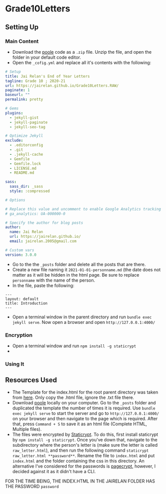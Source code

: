# Grade10Letters
## Setting Up
### Main Content
- Download the [poole](https://github.com/poole/poole) code as a `.zip` file. Unzip the file, and open the folder in your default code editor.
- Open the `_cofig.yml` and replace all it's contents with the following:

```yml
# Setup
title: Jai Relan's End of Year Letters
tagline: Grade 10 ; 2020-21
url: https://jairelan.github.io/Grade10Letters.RAW/
paginate: 1
baseurl: ""
permalink: pretty

# Gems
plugins:
  - jekyll-gist
  - jekyll-paginate
  - jekyll-seo-tag

# Optimize Jekyll
exclude:
  - .editorconfig
  - .git
  - .jekyll-cache
  - Gemfile
  - Gemfile.lock
  - LICENSE.md
  - README.md

sass:
  sass_dir: _sass
  style: :compressed

# Options

# Replace this value and uncomment to enable Google Analytics tracking
# ga_analytics: UA-000000-0

# Specify the author for blog posts
author:
  name: Jai Relan
  url: https://jairelan.github.io/
  email: jairelan.2005@gmail.com

# Custom vars
version: 3.0.0
```

- Go to the the `_posts` folder and delete all the posts that are there.
- Create a new file naming it `2021-01-01-personname.md` (the date does not matter as it will be hidden in the html page. Be sure to replace `personname` with the name of the person. 
- In the file, paste the following:
```
---
layout: default
title: Introduction
---
```
- Open a terminal window in the parent directory and run `bundle exec jekyll serve`. Now open a browser and open `http://127.0.0.1:4000/`



### Encryption
- Open a terminal window and run `npm install -g staticrypt`
- 


### Using It



## Resources Used
- The Template for the index.html for the root parent directory was taken from [here](https://github.com/wildbit/postmark-templates). Only copy the .html file, ignore the .txt file there.
- Download [poole](https://github.com/poole/poole) locally on your computer. Go to the `_posts` folder and duplicated the template the number of times it is required. Use `bundle exec jekyll serve` to start the server and go to `http://127.0.0.1:4000/` on your browser and then navigate to the page which is required. After that, press `Command + S` to save it as an html file (Complete HTML, Multiple files). 
- The files were encrypted by [Staticrypt](https://github.com/robinmoisson/staticrypt). To do this, first install staticrypt by `npm install -g staticrypt`. Once you've down that, navigate to the subdirectory where the person's letter is (make sure the letter is called `raw_letter.html`), and then run the following command `staticrypt raw_letter.html **password**`. Rename the file to `index.html` and put `index.html` and the folder containing the css in this directory. 
An alternative I've considered for the passwords is [pagecrypt](https://github.com/MaxLaumeister/PageCrypt), however, I decided against it as it didn't have a CLI. 

FOR THE TIME BEING, THE INDEX.HTML IN THE JAIRELAN FOLDER HAS THE PASSWORD `password`